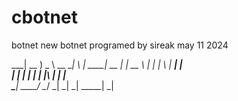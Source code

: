 # cbotnet
botnet
new botnet programed by sireak
may 11 2024


   ___|      __ )    _ \ __ __|   \  |  ____| __ __| 
  |          __ \   |   |   |      \ |  __|      |   
  |          |   |  |   |   |    |\  |  |        |   
 \____|     ____/  \___/   _|   _| \_| _____|   _|   
                                                    
